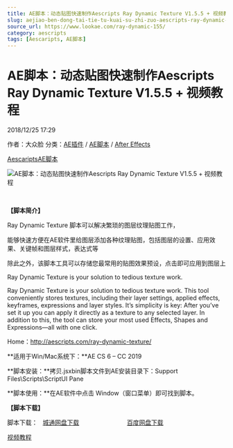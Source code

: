 ```yaml
---
title: AE脚本：动态贴图快速制作Aescripts Ray Dynamic Texture V1.5.5 + 视频教程
slug: aejiao-ben-dong-tai-tie-tu-kuai-su-zhi-zuo-aescripts-ray-dynamic-texture-v1-5-5-shi-pin-jiao-cheng
source_url: https://www.lookae.com/ray-dynamic-155/
category: aescripts
tags: [Aescaripts, AE脚本]
---
```

# AE脚本：动态贴图快速制作Aescripts Ray Dynamic Texture V1.5.5 + 视频教程

2018/12/25 17:29

作者：大众脸
分类：[AE插件](https://www.lookae.com/after-effects/aechajian/) / [AE脚本](https://www.lookae.com/after-effects/aescripts/) / [After Effects](https://www.lookae.com/after-effects/)

[Aescaripts](https://www.lookae.com/tag/aescaripts/)[AE脚本](https://www.lookae.com/tag/ae%e8%84%9a%e6%9c%ac/)

![AE脚本：动态贴图快速制作Aescripts Ray Dynamic Texture V1.5.5 + 视频教程](https://www.lookae.com/wp-content/uploads/2017/03/Ray-Dynamic-Texture.jpg "AE脚本：动态贴图快速制作Aescripts Ray Dynamic Texture V1.5.5 + 视频教程-LookAE.com")

﻿

**【脚本简介】**

Ray Dynamic Texture 脚本可以解决繁琐的图层纹理贴图工作，

能够快速方便在AE软件里给图层添加各种纹理贴图，包括图层的设置、应用效果、关键帧和图层样式，表达式等

除此之外，该脚本工具可以存储您最常用的贴图效果预设，点击即可应用到图层上

Ray Dynamic Texture is your solution to tedious texture work.

Ray Dynamic Texture is your solution to tedious texture work. This tool conveniently stores textures, including their layer settings, applied effects, keyframes, expressions and layer styles. It’s simplicity is key: After you’ve set it up you can apply it directly as a texture to any selected layer. In addition to this, the tool can store your most used Effects, Shapes and Expressions—all with one click.

Home：http://aescripts.com/ray-dynamic-texture/

**适用于Win/Mac系统下：**AE CS 6 – CC 2019

**脚本安装：**拷贝.jsxbin脚本文件到AE安装目录下：Support Files\Scripts\ScriptUI Pane

**脚本使用：**在AE软件中点击 Window（窗口菜单）即可找到脚本。

**【脚本下载】**

脚本下载：   [城通网盘下载](https://lookae.ctfile.com/fs/680462-327474759)                            [百度网盘下载](https://pan.baidu.com/s/1FZG9PHCUR4Pl47A9lTgc7g)

[视频教程](https://lookae.ctfile.com/fs/ABj178093310)
